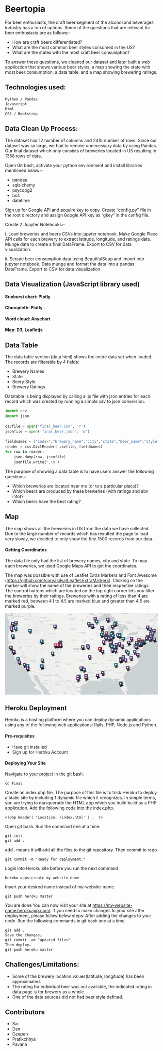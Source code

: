 # Beertopia

For beer enthusiasts, the craft beer segment of the alcohol and beverages industry has a ton of options. Some of the questions that are relevant for beer enthusiasts are as follows:-
- How are craft beers differentiated?
- What are the most common beer styles consumed in the US?
- What are the states with the most craft beer consumption?

To answer these questions, we cleaned our dataset and later built a web application that shows various beer styles, a map showing the state with most beer consumption, a data table, and a map showing brewering ratings.

## Technologies used:
```
Python / Pandas
Javascript
Html
CSS / Bootstrap
```

## Data Clean Up Process:

The dataset had 12 number of columns and 2410 number of rows. Since our dataset was so large, we had to remove unnecessary data by using Pandas. Our final dataset which only consists of breweries located in US resulting in 1358 rows of data. 

Open Git bash, activate your python environment and install libraries mentioned below:-
 * pandas
 * sqlalchemy
 * psycopg2
 * bs4
 * datetime

Sign up for Google API and acquire key to copy. Create “config.py” file in the root directory and assign Google API key as “gkey” in the config file.

Create 2 Jupyter Notebooks:-

i. Load breweries and beers CSVs into jupyter notebook. Make Google Place API calls for each brewery to extract latitude, longitude, and ratings data. Munge data to create a final DataFrame. Export to CSV for data visualization.

ii. Scrape beer consumption data using BeautifulSoup and import into jupyter notebook. Data munge and format the data into a pandas DataFrame. Export to CSV for data visualization



## Data Visualization (JavaScript library used)
#### Sunburst chart: Plotly
#### Choropleth: Plotly
#### Word cloud: Anychart
#### Map: D3, Leafletjs

## Data Table 

The data table section (data.html) shows the entire data set when loaded. The records are filterable by 4 fields:

 - Brewery Names
 - State
 - Beery Style
 - Brewery Ratings

Datatable is being displayed by calling a .js file with json entries for each record which was created by running a simple csv to json conversion.

```python
import csv
import json

csvfile = open('final_beer.csv', 'r')
jsonfile = open('final_beer.json', 'w')

fieldnames = ("index","brewery_name","city","state","beer_name","style","latitude","longitude","rating","abv_percent")
reader = csv.DictReader( csvfile, fieldnames)
for row in reader:
    json.dump(row, jsonfile)
    jsonfile.write(',\n')
```
The purpose of showing a data table is to have users answer the following questions:
- Which breweries are located near me (or to a particular place)?
- Which beers are produced by these breweries (with ratings and abv info)?
- Which beers have the best rating?

## Map 
The map shows all the breweries in US from the data we have collected. Due to the large number of records which has resulted the page to load very slowly, we decided to only show the first 1500 records from our data. 

#### Getting Coordinates
The data file only had the list of brewery names, city and state. To map each breweries, we used Google Maps API to get the coordinates.

The map was possible with use of Leaflet Extra Markers and Font Awesome (https://github.com/coryasilva/Leaflet.ExtraMarkers). Clicking on the marker will show the name of the breweries and their respective ratings. The control buttons which are located on the top right corner lets you filter the breweries by their ratings. Breweries with a rating of less than 4 are marked red, between 4.1 to 4.5 are marked blue and greater than 4.5 are marked purple.

![map.png](map.png)

## Heroku Deployment
Heroku is a hosting platform where you can deploy dynamic applications using any of the following web applications: Rails, PHP, Node.js and Python.

#### Pre-requisites
- Have git installed
- Sign up for Heroku Account

#### Deploying Your Site
Navigate to your project in the git bash.
```
cd Final
```
Create an index.php file. The purpose of this file is to trick Heroku to deploy a static site by including 1 dynamic file which it recognizes. In simple terms, you are trying to masquerade the HTML app which you build build as a PHP application. Add the following code into the index.php.
```
<?php header( 'Location: /index.html' ) ;  ?>
```
Open git bash. Run the command one at a time:
```
git init
git add .
```
add . means it will add all the files to the git repository.
Then commit to repo
```
git commit -m "Ready for deployment."
```
Login into Heroku site before you run the next command
```
heroku apps:create my-website-name
```
Insert your desired name instead of my-website-name.
```
git push heroku master
```
You are done
You can now visit your site at https://my-website-name.herokuapp.com/.
If you need to make changes to your site after deployment, please follow below steps:
After adding the changes to your code. Run the following commands in git bash one at a time.
```
git add .
Save the changes…
git commit -am "updated files"
Then deploy…
git push heroku master
```

## Challenges/Limitations: 
- Some of the brewery location values(latitude, longitude) has been approximated.
- The rating for individual beer was not available, the indicated rating in data page is for brewery as a whole. 
- One of the data sources did not had beer style defined.


## Contributors 
 - Sai
 - Dan
 - Deepen
 - Pratikchhya
 - Pavana
